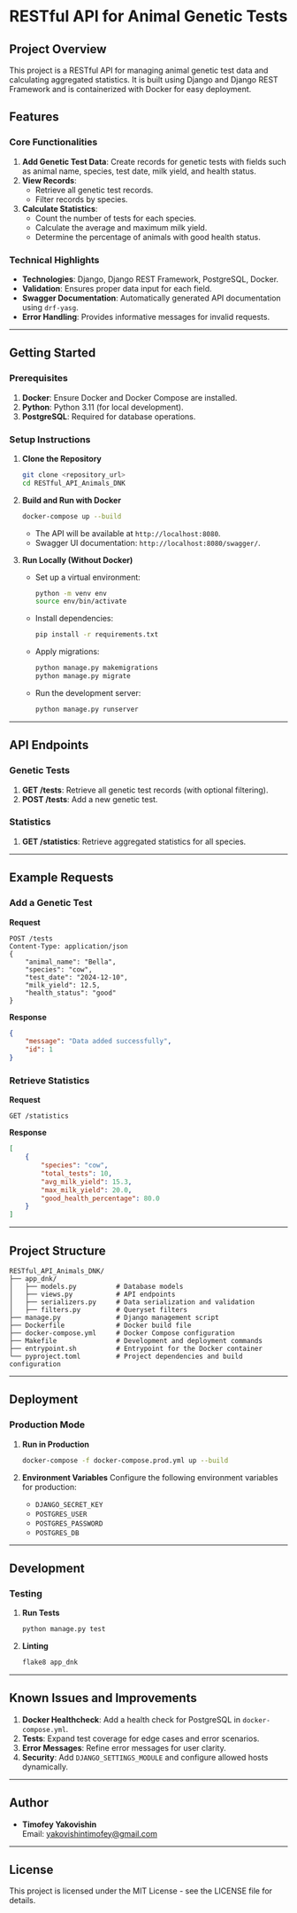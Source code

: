 # RESTful API for Animal Genetic Tests

## Project Overview
This project is a RESTful API for managing animal genetic test data and calculating aggregated statistics. It is built using Django and Django REST Framework and is containerized with Docker for easy deployment.

## Features

### Core Functionalities
1. **Add Genetic Test Data**: Create records for genetic tests with fields such as animal name, species, test date, milk yield, and health status.
2. **View Records**:
   - Retrieve all genetic test records.
   - Filter records by species.
3. **Calculate Statistics**:
   - Count the number of tests for each species.
   - Calculate the average and maximum milk yield.
   - Determine the percentage of animals with good health status.

### Technical Highlights
- **Technologies**: Django, Django REST Framework, PostgreSQL, Docker.
- **Validation**: Ensures proper data input for each field.
- **Swagger Documentation**: Automatically generated API documentation using `drf-yasg`.
- **Error Handling**: Provides informative messages for invalid requests.

---

## Getting Started

### Prerequisites
1. **Docker**: Ensure Docker and Docker Compose are installed.
2. **Python**: Python 3.11 (for local development).
3. **PostgreSQL**: Required for database operations.

### Setup Instructions

1. **Clone the Repository**
   ```bash
   git clone <repository_url>
   cd RESTful_API_Animals_DNK
   ```

2. **Build and Run with Docker**
   ```bash
   docker-compose up --build
   ```
   - The API will be available at `http://localhost:8080`.
   - Swagger UI documentation: `http://localhost:8080/swagger/`.

3. **Run Locally (Without Docker)**
   - Set up a virtual environment:
     ```bash
     python -m venv env
     source env/bin/activate
     ```
   - Install dependencies:
     ```bash
     pip install -r requirements.txt
     ```
   - Apply migrations:
     ```bash
     python manage.py makemigrations
     python manage.py migrate
     ```
   - Run the development server:
     ```bash
     python manage.py runserver
     ```

---

## API Endpoints

### Genetic Tests
1. **GET /tests**: Retrieve all genetic test records (with optional filtering).
2. **POST /tests**: Add a new genetic test.

### Statistics
1. **GET /statistics**: Retrieve aggregated statistics for all species.

---

## Example Requests

### Add a Genetic Test
**Request**
```http
POST /tests
Content-Type: application/json
{
    "animal_name": "Bella",
    "species": "cow",
    "test_date": "2024-12-10",
    "milk_yield": 12.5,
    "health_status": "good"
}
```
**Response**
```json
{
    "message": "Data added successfully",
    "id": 1
}
```

### Retrieve Statistics
**Request**
```http
GET /statistics
```
**Response**
```json
[
    {
        "species": "cow",
        "total_tests": 10,
        "avg_milk_yield": 15.3,
        "max_milk_yield": 20.0,
        "good_health_percentage": 80.0
    }
]
```

---

## Project Structure
```
RESTful_API_Animals_DNK/
├── app_dnk/
│   ├── models.py          # Database models
│   ├── views.py           # API endpoints
│   ├── serializers.py     # Data serialization and validation
│   ├── filters.py         # Queryset filters
├── manage.py              # Django management script
├── Dockerfile             # Docker build file
├── docker-compose.yml     # Docker Compose configuration
├── Makefile               # Development and deployment commands
├── entrypoint.sh          # Entrypoint for the Docker container
└── pyproject.toml         # Project dependencies and build configuration
```

---

## Deployment

### Production Mode
1. **Run in Production**
   ```bash
   docker-compose -f docker-compose.prod.yml up --build
   ```

2. **Environment Variables**
   Configure the following environment variables for production:
   - `DJANGO_SECRET_KEY`
   - `POSTGRES_USER`
   - `POSTGRES_PASSWORD`
   - `POSTGRES_DB`

---

## Development

### Testing
1. **Run Tests**
   ```bash
   python manage.py test
   ```

2. **Linting**
   ```bash
   flake8 app_dnk
   ```

---

## Known Issues and Improvements
1. **Docker Healthcheck**: Add a health check for PostgreSQL in `docker-compose.yml`.
2. **Tests**: Expand test coverage for edge cases and error scenarios.
3. **Error Messages**: Refine error messages for user clarity.
4. **Security**: Add `DJANGO_SETTINGS_MODULE` and configure allowed hosts dynamically.

---

## Author
- **Timofey Yakovishin**  
  Email: [yakovishintimofey@gmail.com](mailto:yakovishintimofey@gmail.com)

---

## License
This project is licensed under the MIT License - see the LICENSE file for details.

